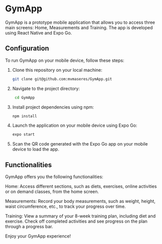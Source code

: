 # GymApp

GymApp is a prototype mobile application that allows you to access three main screens: Home, Measurements and Training. The app is developed using React Native and Expo Go.

## Configuration

To run GymApp on your mobile device, follow these steps:

1. Clone this repository on your local machine:

   ```bash
   git clone git@github.com:mvmaseres/GymApp.git

2. Navigate to the project directory:

   ```bash
    cd GymApp

3. Install project dependencies using npm:

   ```bash
   npm install

4. Launch the application on your mobile device using Expo Go:

   ```bash
   expo start

5. Scan the QR code generated with the Expo Go app on your mobile device to load the app.

## Functionalities
GymApp offers you the following functionalities:

Home: Access different sections, such as diets, exercises, online activities or on demand classes, from the home screen.

Measurements: Record your body measurements, such as weight, height, waist circumference, etc., to track your progress over time.

Training: View a summary of your 8-week training plan, including diet and exercise. Check off completed activities and see progress on the plan through a progress bar.

Enjoy your GymApp experience!

